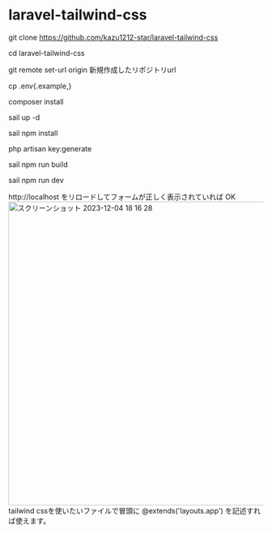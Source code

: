 # laravel-tailwind-css

git clone https://github.com/kazu1212-star/laravel-tailwind-css

cd laravel-tailwind-css

git remote set-url origin 新規作成したリポジトリurl

cp .env{.example,}

composer install


sail up -d

sail npm install

php artisan key:generate

sail npm run build

sail npm run dev

http://localhost をリロードしてフォームが正しく表示されていれば OK
<img width="600" alt="スクリーンショット 2023-12-04 18 16 28" src="https://github.com/kazu1212-star/laravel-tailwind-css/assets/115007915/1d6a8fc2-eea4-45ae-9df2-c958ca4618a2">
tailwind cssを使いたいファイルで冒頭に
@extends('layouts.app') を記述すれば使えます。


